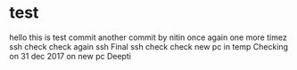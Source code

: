 # test
hello this is test commit
another commit by nitin
once again
one more timez
ssh check
check again ssh
Final ssh check
check new pc in temp
Checking on 31 dec 2017 on new pc
Deepti

